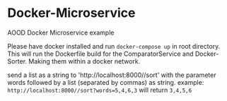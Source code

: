 # Docker-Microservice
AOOD Docker Microservice example

Please have docker installed and run `docker-compose up` in root directory.
This will run the Dockerfile build for the ComparatorService and Docker-Sorter. Making them within a docker network.

send a list as a string to 'http://localhost:8000//sort' with the parameter words followed by a list (separated by commas) as string.
example: `http://localhost:8000//sort?words=5,4,6,3` will return `3,4,5,6`

